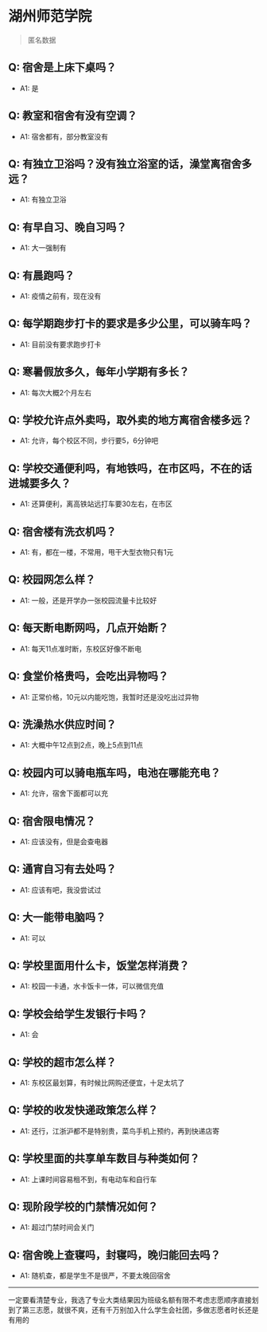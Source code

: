 # 湖州师范学院
> 匿名数据
## Q: 宿舍是上床下桌吗？
- A1: 是
## Q: 教室和宿舍有没有空调？
- A1: 宿舍都有，部分教室没有
## Q: 有独立卫浴吗？没有独立浴室的话，澡堂离宿舍多远？
- A1: 有独立卫浴
## Q: 有早自习、晚自习吗？
- A1: 大一强制有
## Q: 有晨跑吗？
- A1: 疫情之前有，现在没有
## Q: 每学期跑步打卡的要求是多少公里，可以骑车吗？
- A1: 目前没有要求跑步打卡
## Q: 寒暑假放多久，每年小学期有多长？
- A1: 每次大概2个月左右
## Q: 学校允许点外卖吗，取外卖的地方离宿舍楼多远？
- A1: 允许，每个校区不同，步行要5，6分钟吧
## Q: 学校交通便利吗，有地铁吗，在市区吗，不在的话进城要多久？
- A1: 还算便利，离高铁站远打车要30左右，在市区
## Q: 宿舍楼有洗衣机吗？
- A1: 有，都在一楼，不常用，甩干大型衣物只有1元
## Q: 校园网怎么样？
- A1: 一般，还是开学办一张校园流量卡比较好
## Q: 每天断电断网吗，几点开始断？
- A1: 每天11点准时断，东校区好像不断电
## Q: 食堂价格贵吗，会吃出异物吗？
- A1: 正常价格，10元以内能吃饱，我暂时还是没吃出过异物
## Q: 洗澡热水供应时间？
- A1: 大概中午12点到2点，晚上5点到11点
## Q: 校园内可以骑电瓶车吗，电池在哪能充电？
- A1: 允许，宿舍下面都可以充
## Q: 宿舍限电情况？
- A1: 应该没有，但是会查电器
## Q: 通宵自习有去处吗？
- A1: 应该有吧，我没尝试过
## Q: 大一能带电脑吗？
- A1: 可以
## Q: 学校里面用什么卡，饭堂怎样消费？
- A1: 校园一卡通，水卡饭卡一体，可以微信充值
## Q: 学校会给学生发银行卡吗？
- A1: 会
## Q: 学校的超市怎么样？
- A1: 东校区最划算，有时候比网购还便宜，十足太坑了
## Q: 学校的收发快递政策怎么样？
- A1: 还行，江浙沪都不是特别贵，菜鸟手机上预约，再到快递店寄
## Q: 学校里面的共享单车数目与种类如何？
- A1: 上课时间容易租不到，有电动车和自行车
## Q: 现阶段学校的门禁情况如何？
- A1: 超过门禁时间会关门
## Q: 宿舍晚上查寝吗，封寝吗，晚归能回去吗？
- A1: 随机查，都是学生不是很严，不要太晚回宿舍
***
一定要看清楚专业，我选了专业大类结果因为班级名额有限不考虑志愿顺序直接划到了第三志愿，就很不爽，还有千万别加入什么学生会社团，多做志愿者时长还是有用的
